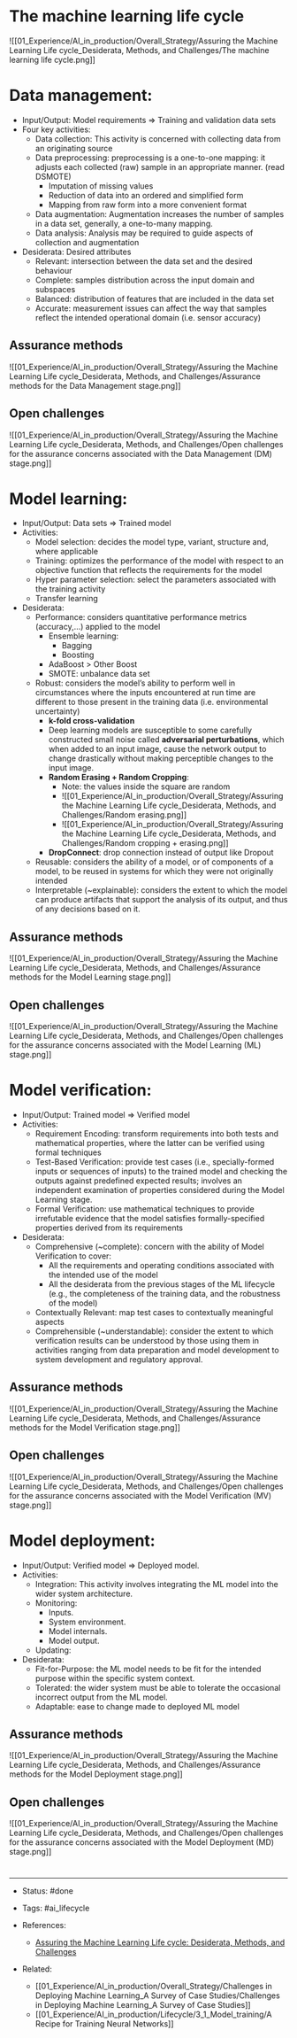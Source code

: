 # The machine learning life cycle

![[01_Experience/AI_in_production/Overall_Strategy/Assuring the Machine Learning Life cycle_Desiderata, Methods, and Challenges/The machine learning life cycle.png]]

# Data management:

- Input/Output: Model requirements => Training and validation data sets
- Four key activities:
	- Data collection: This activity is concerned with collecting data from an originating source
	- Data preprocessing: preprocessing is a one-to-one mapping: it adjusts each collected (raw) sample in an appropriate manner. (read DSMOTE)
		- Imputation of missing values
		- Reduction of data into an ordered and simplified form
		- Mapping from raw form into a more convenient format
	- Data augmentation: Augmentation increases the number of samples in a data set, generally, a one-to-many mapping.
	- Data analysis: Analysis may be required to guide aspects of collection and augmentation
- Desiderata: Desired attributes
	- Relevant: intersection between the data set and the desired behaviour
	- Complete: samples distribution across the input domain and subspaces
	- Balanced: distribution of features that are included in the data set
	- Accurate: measurement issues can affect the way that samples reflect the intended operational domain (i.e. sensor accuracy)

## Assurance methods

![[01_Experience/AI_in_production/Overall_Strategy/Assuring the Machine Learning Life cycle_Desiderata, Methods, and Challenges/Assurance methods for the Data Management stage.png]]

## Open challenges

![[01_Experience/AI_in_production/Overall_Strategy/Assuring the Machine Learning Life cycle_Desiderata, Methods, and Challenges/Open challenges for the assurance concerns associated with the Data Management (DM) stage.png]]



# Model learning:
- Input/Output: Data sets => Trained model
- Activities:
	- Model selection: decides the model type, variant, structure and, where applicable
	- Training: optimizes the performance of the model with respect to an objective function that reflects the requirements for the model
	- Hyper parameter selection: select the parameters associated with the training activity
	- Transfer learning
- Desiderata:
	- Performance: considers quantitative performance metrics (accuracy,...) applied to the model
		- Ensemble learning: 
			- Bagging
			- Boosting
		- AdaBoost > Other Boost
		- SMOTE: unbalance data set
	- Robust: considers the model’s ability to perform well in circumstances where the inputs encountered at run time are different to those present in the training data (i.e. environmental uncertainty)
		- **k-fold cross-validation**
		- Deep learning models are susceptible to some carefully constructed small noise called **adversarial perturbations**, which when added to an input image, cause the network output to change drastically without making perceptible changes to the input image.
		- **Random Erasing + Random Cropping**: 
			- Note: the values inside the square are random
			- ![[01_Experience/AI_in_production/Overall_Strategy/Assuring the Machine Learning Life cycle_Desiderata, Methods, and Challenges/Random erasing.png]]
			- ![[01_Experience/AI_in_production/Overall_Strategy/Assuring the Machine Learning Life cycle_Desiderata, Methods, and Challenges/Random cropping + erasing.png]]
		- **DropConnect**: drop connection instead of output like Dropout
	- Reusable: considers the ability of a model, or of components of a model, to be reused in systems for which they were not originally intended
	- Interpretable (~explainable): considers the extent to which the model can produce artifacts that support the analysis of its output, and thus of any decisions based on it.

## Assurance methods

![[01_Experience/AI_in_production/Overall_Strategy/Assuring the Machine Learning Life cycle_Desiderata, Methods, and Challenges/Assurance methods for the Model Learning stage.png]]

## Open challenges
![[01_Experience/AI_in_production/Overall_Strategy/Assuring the Machine Learning Life cycle_Desiderata, Methods, and Challenges/Open challenges for the assurance concerns associated with the Model Learning (ML) stage.png]]


# Model verification:

- Input/Output: Trained model => Verified model
- Activities:
	- Requirement Encoding: transform requirements into both tests and mathematical properties, where the latter can be verified using formal techniques
	- Test-Based Verification: provide test cases (i.e., specially-formed inputs or sequences of inputs) to the trained model and checking the outputs against predefined expected results; involves an independent examination of properties considered during the Model Learning stage.
	- Formal Verification: use mathematical techniques to provide irrefutable evidence that the model satisfies formally-specified properties derived from its requirements
- Desiderata:
	- Comprehensive (~complete): concern with the ability of Model Verification to cover:
		- All the requirements and operating conditions associated with the intended use of the model
		- All the desiderata from the previous stages of the ML lifecycle (e.g., the completeness of the training data, and the robustness of the model)
	- Contextually Relevant: map test cases to contextually meaningful aspects
	- Comprehensible (~understandable): consider the extent to which verification results can be understood by those using them in activities ranging from data preparation and model development to system development and regulatory approval.

## Assurance methods

![[01_Experience/AI_in_production/Overall_Strategy/Assuring the Machine Learning Life cycle_Desiderata, Methods, and Challenges/Assurance methods for the Model Verification stage.png]]

## Open challenges

![[01_Experience/AI_in_production/Overall_Strategy/Assuring the Machine Learning Life cycle_Desiderata, Methods, and Challenges/Open challenges for the assurance concerns associated with the Model Verification (MV) stage.png]]


# Model deployment:
+ Input/Output: Verified model => Deployed model.
+ Activities:
	- Integration: This activity involves integrating the ML model into the wider system architecture.
	- Monitoring: 
		- Inputs.
		- System environment.
		- Model internals.
		- Model output.
	- Updating:
+ Desiderata:
	- Fit-for-Purpose: the ML model needs to be fit for the intended purpose within the specific system context.
	- Tolerated: the wider system must be able to tolerate the occasional incorrect output from the ML model.
	- Adaptable: ease to change made to deployed ML model

## Assurance methods

![[01_Experience/AI_in_production/Overall_Strategy/Assuring the Machine Learning Life cycle_Desiderata, Methods, and Challenges/Assurance methods for the Model Deployment stage.png]]

## Open challenges

![[01_Experience/AI_in_production/Overall_Strategy/Assuring the Machine Learning Life cycle_Desiderata, Methods, and Challenges/Open challenges for the assurance concerns associated with the Model Deployment (MD) stage.png]]



# 

---
- Status: #done 

- Tags: #ai_lifecycle

- References:
	- [Assuring the Machine Learning Life cycle: Desiderata, Methods, and Challenges](https://arxiv.org/abs/1905.04223)

- Related:
	- [[01_Experience/AI_in_production/Overall_Strategy/Challenges in Deploying Machine Learning_A Survey of Case Studies/Challenges in Deploying Machine Learning_A Survey of Case Studies]]
	- [[01_Experience/AI_in_production/Lifecycle/3_1_Model_training/A Recipe for Training Neural Networks]]
